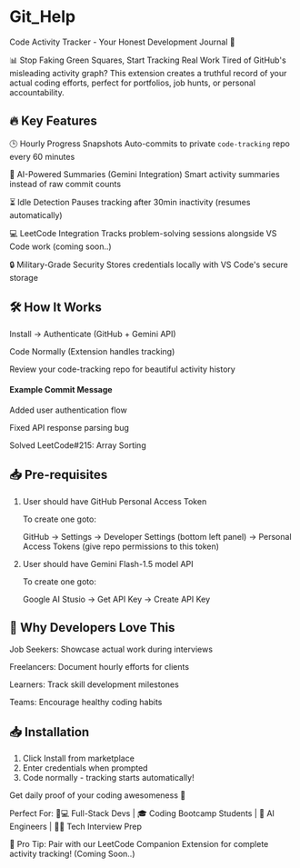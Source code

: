 # Git_Help
Code Activity Tracker - Your Honest Development Journal 🚀

📊 Stop Faking Green Squares, Start Tracking Real Work
Tired of GitHub's misleading activity graph? This extension creates a truthful record of your actual coding efforts, perfect for portfolios, job hunts, or personal accountability.

## 🔥 Key Features
🕒 Hourly Progress Snapshots
Auto-commits to private `code-tracking` repo every 60 minutes

🧠 AI-Powered Summaries (Gemini Integration)
Smart activity summaries instead of raw commit counts

⏳ Idle Detection
Pauses tracking after 30min inactivity (resumes automatically)

💻 LeetCode Integration
Tracks problem-solving sessions alongside VS Code work (coming soon..)
	
🔒 Military-Grade Security
Stores credentials locally with VS Code's secure storage


## 🛠 How It Works
Install → Authenticate (GitHub + Gemini API)

Code Normally (Extension handles tracking)

Review your code-tracking repo for beautiful activity history

#### Example Commit Message
Added user authentication flow 

Fixed API response parsing bug 

Solved LeetCode#215: Array Sorting


## 📥 Pre-requisites
1. User should have GitHub Personal Access Token
 
   To create one goto:
   
   GitHub -> Settings -> Developer Settings (bottom left panel) -> Personal Access Tokens (give repo permissions to this token)
2. User should have Gemini Flash-1.5 model API
 
   To create one goto:
   
   Google AI Stusio -> Get API Key -> Create API Key


## 💼 Why Developers Love This
Job Seekers: Showcase actual work during interviews

Freelancers: Document hourly efforts for clients

Learners: Track skill development milestones

Teams: Encourage healthy coding habits


## 📥 Installation
1. Click Install from marketplace
2. Enter credentials when prompted  
3. Code normally - tracking starts automatically!

Get daily proof of your coding awesomeness 🦄


Perfect For:
👨💻 Full-Stack Devs | 🎓 Coding Bootcamp Students | 🤖 AI Engineers | 🧑🏫 Tech Interview Prep

📣 Pro Tip: Pair with our LeetCode Companion Extension for complete activity tracking! (Coming Soon..)
